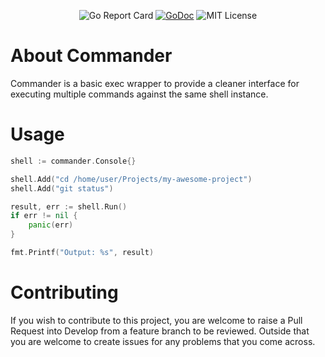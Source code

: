 <p align="center">
    <img src="https://goreportcard.com/badge/github.com/mikeyscode/commander" alt="Go Report Card">
    <a href="https://godoc.org/github.com/mikeyscode/commander"><img src="https://godoc.org/github.com/mikeyscode/commander?status.svg" alt="GoDoc"></a>
    <img src="https://img.shields.io/badge/License-MIT-blue.svg" alt="MIT License"/>
</p>


# About Commander
Commander is a basic exec wrapper to provide a cleaner interface for executing multiple commands against the same shell instance.

# Usage
```go
shell := commander.Console{}

shell.Add("cd /home/user/Projects/my-awesome-project")
shell.Add("git status")

result, err := shell.Run()
if err != nil {
    panic(err)
}

fmt.Printf("Output: %s", result)
```

# Contributing
If you wish to contribute to this project, you are welcome to raise a Pull Request into Develop from a feature branch to be reviewed. Outside that you are welcome to create issues for any problems that you come across.